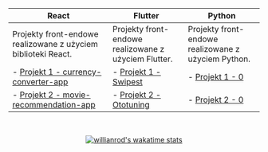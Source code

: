 | React | Flutter | Python |
|-------|---------|--------|
| Projekty front-endowe realizowane z użyciem biblioteki React. | Projekty front-endowe realizowane z użyciem Flutter. | Projekty front-endowe realizowane z użyciem Python. |
| - [Projekt 1 - currency-converter-app](https://github.com/DamianeK02/currency-converter-app) | - [Projekt 1 - Swipest](https://swipest.pl) | - [Projekt 1 - 0](https://github.com/DamianeK02/currency-converter-app) |
| - [Projekt 2 - movie-recommendation-app](https://github.com/DamianeK02/movie-recommendation-app) | - [Projekt 2 - Ototuning](https://ototuning.pl) | - [Projekt 2 - 0](https://github.com/DamianeK02/movie-recommendation-app) |
<div align="center">
<br>

[![willianrod's wakatime stats](https://github-readme-stats.vercel.app/api/wakatime?username=DamianeK02)](https://github.com/anuraghazra/github-readme-stats)
